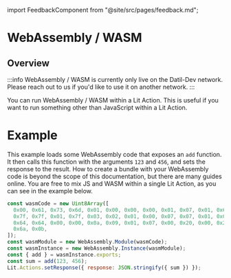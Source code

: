 import FeedbackComponent from "@site/src/pages/feedback.md";

# WebAssembly / WASM

## Overview

:::info
WebAssembly / WASM is currently only live on the Datil-Dev network.  Please reach out to us if you'd like to use it on another network.
:::

You can run WebAssembly / WASM within a Lit Action. This is useful if you want to run something other than JavaScript within a Lit Action.

# Example

This example loads some WebAssembly code that exposes an `add` function. It then calls this function with the arguments `123` and `456`, and sets the response to the result.  How to create a bundle with your WebAssembly code is beyond the scope of this documentation, but there are many guides online.  You are free to mix JS and WASM within a single Lit Action, as you can see in the example below.

```js
const wasmCode = new Uint8Array([
  0x00, 0x61, 0x73, 0x6d, 0x01, 0x00, 0x00, 0x00, 0x01, 0x07, 0x01, 0x60, 0x02,
  0x7f, 0x7f, 0x01, 0x7f, 0x03, 0x02, 0x01, 0x00, 0x07, 0x07, 0x01, 0x03, 0x61,
  0x64, 0x64, 0x00, 0x00, 0x0a, 0x09, 0x01, 0x07, 0x00, 0x20, 0x00, 0x20, 0x01,
  0x6a, 0x0b,
]);
const wasmModule = new WebAssembly.Module(wasmCode);
const wasmInstance = new WebAssembly.Instance(wasmModule);
const { add } = wasmInstance.exports;
const sum = add(123, 456);
Lit.Actions.setResponse({ response: JSON.stringify({ sum }) });

```

